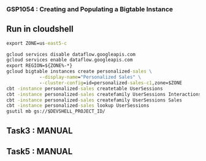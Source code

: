 ### GSP1054 :  Creating and Populating a Bigtable Instance 

## Run in cloudshell
```cmd
export ZONE=us-east5-c
```
```cmd
gcloud services disable dataflow.googleapis.com
gcloud services enable dataflow.googleapis.com
export REGION=${ZONE%-*}
gcloud bigtable instances create personalized-sales \
            --display-name="Personalized Sales" \
            --cluster-config=id=personalized-sales-c1,zone=$ZONE
cbt -instance personalized-sales createtable UserSessions
cbt -instance personalized-sales createfamily UserSessions Interactions
cbt -instance personalized-sales createfamily UserSessions Sales
cbt -instance personalized-sales lookup UserSessions
gsutil mb gs://$DEVSHELL_PROJECT_ID/
```
## Task3 : MANUAL 

## Task5 : MANUAL 


